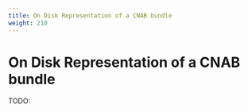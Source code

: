 ```yaml
---
title: On Disk Representation of a CNAB bundle
weight: 210
---
```


# On Disk Representation of a CNAB bundle

TODO:
